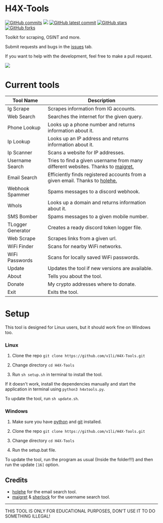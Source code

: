 # H4X-Tools
[![GitHub commits](https://badgen.net/github/commits/V1li/H4X-Tools)](https://GitHub.com/V1li/H4X-Tools/commit/)
![](https://img.shields.io/github/languages/code-size/v1li/h4x-tools)
[![GitHub latest commit](https://badgen.net/github/last-commit/V1li/H4X-Tools)](https://GitHub.com/V1li/H4X-Tools/commit/)
[![GitHub stars](https://badgen.net/github/stars/V1li/H4X-Tools)](https://GitHub.com/V1li/H4X-Tools/stargazers/)
[![GitHub forks](https://badgen.net/github/forks/V1li/H4X-Tools)](https://GitHub.com/V1li/H4X-Tools/network/)

Toolkit for scraping, OSINT and more.

Submit requests and bugs in the [issues](https://github.com/V1li/H4X-Tools/issues) tab.

If you want to help with the development, feel free to make a pull request.


![](https://github.com/V1li/H4X-Tools/blob/master/img/gui-v0.2.9.png)

# Current tools
| Tool Name         | Description                                                                                                           |
|-------------------|-----------------------------------------------------------------------------------------------------------------------|
| Ig Scrape         | Scrapes information from IG accounts.                                                                                 |
| Web Search        | Searches the internet for the given query.                                                                            |
| Phone Lookup      | Looks up a phone number and returns information about it.                                                             |
| Ip Lookup         | Looks up an IP address and returns information about it.                                                              |
| Ip Scanner        | Scans a website for IP addresses.                                                                                     |
| Username Search   | Tries to find a given username from many different websites. Thanks to [maigret.](https://github.com/soxoj/maigret)   |
| Email Search      | Efficiently finds registered accounts from a given email. Thanks to [holehe.](https://github.com/megadose/holehe)     |
| Webhook Spammer   | Spams messages to a discord webhook.                                                                                  |
| WhoIs             | Looks up a domain and returns information about it.                                                                   |
| SMS Bomber        | Spams messages to a given mobile number.                                                                              |
| TLogger Generator | Creates a ready discord token logger file.                                                                            |
| Web Scrape        | Scrapes links from a given url.                                                                                       |
| WiFi Finder       | Scans for nearby WiFi networks.                                                                                       |
| WiFi Passwords    | Scans for locally saved WiFi passwords.                                                                               |
| Update            | Updates the tool if new versions are available.                                                                       |
| About             | Tells you about the tool.                                                                                             |
| Donate            | My crypto addresses where to donate.                                                                                  |    
| Exit              | Exits the tool.                                                                                                       |


# Setup
This tool is designed for Linux users, but it should work fine on Windows too.

### Linux
1. Clone the repo `git clone https://github.com/v1li/H4X-Tools.git`

2. Change directory `cd H4X-Tools`

3. Run `sh setup.sh` in terminal to install the tool.

If it doesn't work, install the dependencies manually and start the application in terminal using `python3 h4xtools.py`.

To update the tool, run `sh update.sh`.

### Windows
1. Make sure you have [python](https://www.python.org/downloads/) and [git](https://git-scm.com/downloads) installed.

2. Clone the repo `git clone https://github.com/v1li/H4X-Tools.git`

3. Change directory `cd H4X-Tools`

4. Run the setup.bat file.

To update the tool, run the program as usual (Inside the folder!!!) and then run the update `[16]` option.


## Credits
- [holehe](https://github.com/megadose/holehe) for the email search tool.
- [maigret](https://github.com/soxoj/maigret) & [sherlock](https://github.com/sherlock-project/sherlock) for the username search tool.

-------------------------------------------
THIS TOOL IS ONLY FOR EDUCATIONAL PURPOSES, DON'T USE IT TO DO SOMETHING ILLEGAL!
